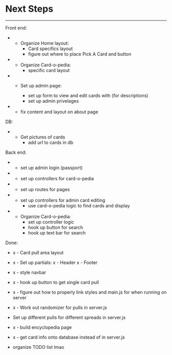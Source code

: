 # Next Steps
---

Front end:

* - Organize Home layout:
    - Card specifics layout
    - figure out where to place Pick A Card and button

* - Organize Card-o-pedia: 
     - specific card layout

* - Set up admin page: 

    - set up form to view and edit cards with (for descriptions)
    - set up admin privelages

* - fix content and layout on about page

DB: 

* - Get pictures of cards
    - add url to cards in db


Back end: 

* - set up admin login (passport)

* - set up controllers for card-o-pedia

* - set up routes for pages

* - set up controllers for admin card editing
    - use card-o-pedia logic to find cards and display

* - Organize Card-o-pedia: 
    - set up controller logic
    - hook up button for search
    - hook up text bar for search


Done: 

* x - Card pull area layout

* x - Set up partials: 
   x - Header
   x - Footer

*  x - style navbar

* x - hook up button to get single card pull 

* x - figure out how to properly link styles and main.js for when running on server 

* x - Work out randomizer for pulls in server.js

* Set up different pulls for different spreads in server.js


* x - build encyclopedia page

* x - get card info onto database instead of in server.js



* organize TODO list lmao